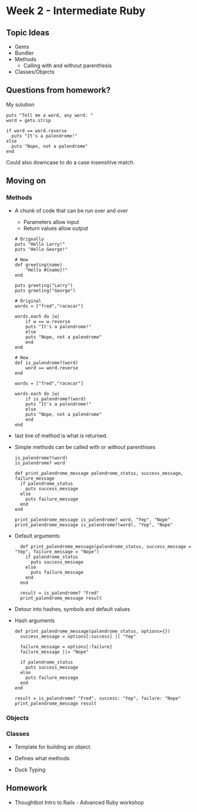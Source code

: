 # Week 2 - Intermediate Ruby

## Topic Ideas
* Gems
* Bundler
* Methods
  * Calling with and without parenthesis
* Classes/Objects

## Questions from homework?

My solution

```
puts "Tell me a word, any word: "
word = gets.strip

if word == word.reverse
  puts "It's a palendrome!"
else
  puts "Nope, not a palendrome"
end
```

Could also downcase to do a case insensitive match.

## Moving on

### Methods

* A chunk of code that can be run over and over
    * Parameters allow input
    * Return values allow output

    ```
    # Orignally
    puts "Hello Larry!"
    puts "Hello George!"

    # New
    def greeting(name)
        "Hello #{name}!"
    end

    puts greeting("Larry")
    puts greeting("George")
    ```

    ```
    # Original
    words = ["fred","racecar"]

    words.each do |w|
        if w == w.reverse
        puts "It's a palendrome!"
        else
        puts "Nope, not a palendrome"
        end
    end

    # New
    def is_palendrome?(word)
        word == word.reverse
    end

    words = ["fred","racecar"]

    words.each do |w|
        if is_palendrome?(word)
        puts "It's a palendrome!"
        else
        puts "Nope, not a palendrome"
        end
    end
    ```
* last line of method is what is returned.
* Simple methods can be called with or without parenthises

  ```
  is_palendrome?(word)
  is_palendrome? word

  def print_palendrome_message palendrome_status, success_message, failure_message
    if palendrome_status
      puts success_message
    else
      puts failure_message
    end
  end

  print_palendrome_message is_palendrome? word, "Yep", "Nope"
  print_palendrome_message is_palendrome?(word), "Yep", "Nope"
  ```

* Default arguments

    ```
      def print_palendrome_message(palendrome_status, success_message = "Yep", failure_message = "Nope")
        if palendrome_status
          puts success_message
        else
          puts failure_message
        end
      end

      result = is_palendrome? "Fred"
      print_palendrome_message result
    ```
* Detour into hashes, symbols and default values
* Hash arguments

    ```
    def print_palendrome_message(palendrome_status, options={})
      success_message = options[:success] || "Yep"

      failure_message = options[:failure]
      failure_message ||= "Nope"

      if palendrome_status
        puts success_message
      else
        puts failure_message
      end
    end

    result = is_palendrome? "Fred", success: "Yep", failure: "Nope"
    print_palendrome_message result
   ```


### Objects

### Classes
* Template for building an object.
* Defines what methods

* Duck Typing



## Homework
* Thoughtbot Intro to Rails - Advanced Ruby workshop
